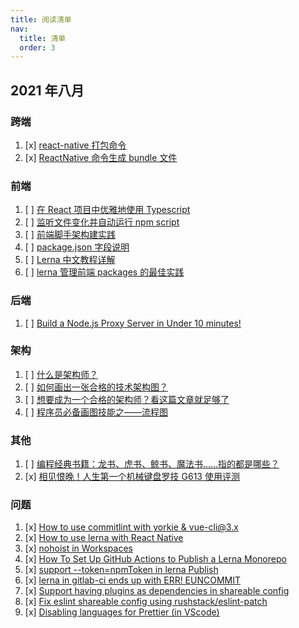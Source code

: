 ```yaml
---
title: 阅读清单
nav:
  title: 清单
  order: 3
---
```


## 2021 年八月

### 跨端

1. [x] [react-native 打包命令](https://www.jianshu.com/p/76b41831f1e1)
2. [x] [ReactNative 命令生成 bundle 文件](https://www.jianshu.com/p/76b41831f1e1)

### 前端

1. [ ] [在 React 项目中优雅地使用 Typescript](https://segmentfault.com/a/1190000020536678)
2. [ ] [监听文件变化并自动运行 npm script](https://www.kancloud.cn/sllyli/npm-script/1243460)
3. [ ] [前端脚手架构建实践](https://zhuanlan.zhihu.com/p/101680922)
4. [ ] [package.json 字段说明](https://www.cnblogs.com/mengfangui/p/11174583.html)
5. [ ] [Lerna 中文教程详解](https://segmentfault.com/a/1190000019350611)
6. [ ] [lerna 管理前端 packages 的最佳实践](http://www.sosout.com/2018/07/21/lerna-repo.html)

### 后端

1. [ ] [Build a Node.js Proxy Server in Under 10 minutes!](https://www.twilio.com/blog/node-js-proxy-server)

### 架构

1. [ ] [什么是架构师？](https://zhuanlan.zhihu.com/p/38780884)
2. [ ] [如何画出一张合格的技术架构图？](https://www.jiqizhixin.com/articles/2019-04-11-22)
3. [ ] [想要成为一个合格的架构师？看这篇文章就足够了](https://cloud.tencent.com/developer/news/289881)
4. [ ] [程序员必备画图技能之——流程图](https://www.cnblogs.com/54chensongxia/p/12091304.html)

### 其他

1. [ ] [编程经典书籍：龙书、虎书、鲸书、魔法书……指的都是哪些？](https://cloud.tencent.com/developer/news/213107)
2. [x] [相见恨晚！人生第一个机械键盘罗技 G613 使用评测](https://post.smzdm.com/p/779760/)

### 问题

1. [x] [How to use commitlint with yorkie & vue-cli@3.x](https://dev.to/martinkr/how-to-use-commitlint-with-yorkie-vue-cli-3-x-4617)
2. [x] [How to use lerna with React Native](https://dushyant37.medium.com/how-to-use-lerna-with-react-native-1eaa79b5d8ec)
3. [x] [nohoist in Workspaces](https://classic.yarnpkg.com/blog/2018/02/15/nohoist/)
4. [x] [How To Set Up GitHub Actions to Publish a Lerna Monorepo](https://stackoverflow.com/questions/57597367/how-to-set-up-github-actions-to-publish-a-lerna-monorepo)
5. [x] [support --token=npmToken in lerna Publish](https://github.com/lerna/lerna/issues/2404)
6. [x] [lerna in gitlab-ci ends up with ERR! EUNCOMMIT](https://github.com/lerna/lerna/issues/1901)
7. [x] [Support having plugins as dependencies in shareable config](https://github.com/eslint/eslint/issues/3458)
8. [x] [Fix eslint shareable config using rushstack/eslint-patch](https://github.com/facebook/create-react-app/commit/6e10091a235ba4e15097be79b003fdde1f373331)
9. [x] [Disabling languages for Prettier (in VScode)](https://zellwk.com/blog/prettier-disable-languages/)
